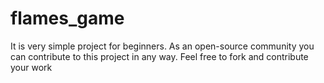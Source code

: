 # flames_game
It is very simple project for beginners. As an open-source community you can contribute to this project in any way. Feel free to fork and contribute your work
